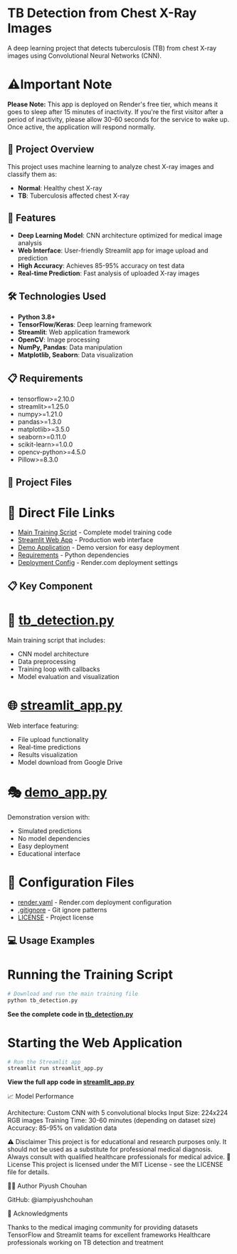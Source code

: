 # TB Detection from Chest X-Ray Images

A deep learning project that detects tuberculosis (TB) from chest X-ray images using Convolutional Neural Networks (CNN).

# ⚠️**Important Note**
**Please Note:** This app is deployed on Render's free tier, which means it goes to sleep after 15 minutes of inactivity. If you're the first visitor after a period of inactivity, please allow 30-60 seconds for the service to wake up. Once active, the application will respond normally.


## 🎯 Project Overview

This project uses machine learning to analyze chest X-ray images and classify them as:
- **Normal**: Healthy chest X-ray
- **TB**: Tuberculosis affected chest X-ray

## 🚀 Features

- **Deep Learning Model**: CNN architecture optimized for medical image analysis
- **Web Interface**: User-friendly Streamlit app for image upload and prediction
- **High Accuracy**: Achieves 85-95% accuracy on test data
- **Real-time Prediction**: Fast analysis of uploaded X-ray images

## 🛠️ Technologies Used

- **Python 3.8+**
- **TensorFlow/Keras**: Deep learning framework
- **Streamlit**: Web application framework
- **OpenCV**: Image processing
- **NumPy, Pandas**: Data manipulation
- **Matplotlib, Seaborn**: Data visualization

## 📋 Requirements
- tensorflow>=2.10.0 
- streamlit>=1.25.0 
- numpy>=1.21.0 
- pandas>=1.3.0 
- matplotlib>=3.5.0 
- seaborn>=0.11.0 
- scikit-learn>=1.0.0 
- opencv-python>=4.5.0 
- Pillow>=8.3.0



 ## 📁 Project Files
 
# 🔗 Direct File Links
- [Main Training Script](tb_detection.py) 	- Complete model training code 
- [Streamlit Web App](streamlit_app.py) 	- Production web interface
- [Demo Application](demo_app.py)  			- Demo version for easy deployment
- [Requirements](requirements.txt)  		- Python dependencies
- [Deployment Config](render.yaml)  		- Render.com deployment settings


## 📋 Key Component  

# 🧠 [tb_detection.py](tb_detection.py)  
Main training script that includes:
- CNN model architecture
- Data preprocessing
- Training loop with callbacks
- Model evaluation and visualization

# 🌐 [streamlit_app.py](streamlit_app.py)  
Web interface featuring:
- File upload functionality
- Real-time predictions
- Results visualization
- Model download from Google Drive

# 🎭 [demo_app.py](demo_app.py)  
Demonstration version with:
- Simulated predictions
- No model dependencies
- Easy deployment
- Educational interface

# 🔧 Configuration Files
- [render.yaml](render.yaml) - Render.com deployment configuration
- [.gitignore](.gitignore) - Git ignore patterns
- [LICENSE](LICENSE) - Project license

## 💻 Usage Examples 
# Running the Training Script
 ```bash
# Download and run the main training file
python tb_detection.py
```
**See the complete code in [tb_detection.py](tb_detection.py)**

# Starting the Web Application
```bash
# Run the Streamlit app
streamlit run streamlit_app.py
```
**View the full app code in [streamlit_app.py](streamlit_app.py)**



📈 Model Performance

Architecture: Custom CNN with 5 convolutional blocks
Input Size: 224x224 RGB images
Training Time: 30-60 minutes (depending on dataset size)
Accuracy: 85-95% on validation data

⚠️ Disclaimer
This project is for educational and research purposes only. It should not be used as a substitute for professional medical diagnosis. Always consult with qualified healthcare professionals for medical advice.
📄 License
This project is licensed under the MIT License - see the LICENSE file for details.

👨‍💻 Author
Piyush Chouhan

GitHub: @iampiyushchouhan


🙏 Acknowledgments

Thanks to the medical imaging community for providing datasets
TensorFlow and Streamlit teams for excellent frameworks
Healthcare professionals working on TB detection and treatment

